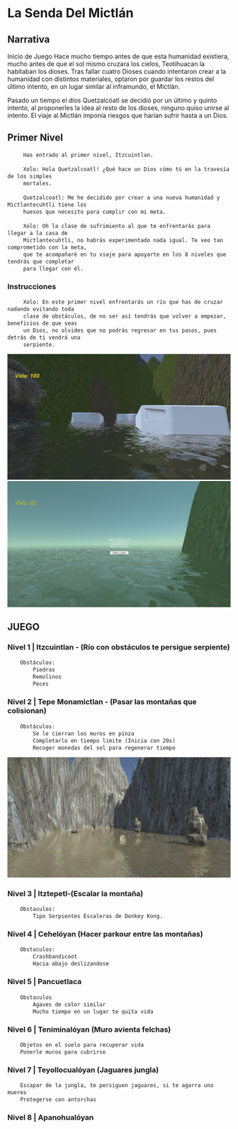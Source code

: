 # La Senda Del Mictlán
## Narrativa
Inicio de Juego
Hace mucho tiempo antes de que esta humanidad existiera, mucho antes de que el sol mismo cruzara los cielos, Teotihuacan la habitaban los dioses. Tras fallar cuatro Dioses cuando intentaron crear a la humanidad con distintos materiales,  optaron por guardar los restos del último intento, en un lugar similar al inframundo, el Mictlán.  

Pasado un tiempo el dios Quetzalcóatl se decidió por un último y quinto intento, al proponerles la idea al resto de los dioses, ninguno quiso unirse al intento. El viaje al Mictlán imponía riesgos que harían sufrir hasta a un Dios.

## Primer Nivel
             
	     Has entrado al primer nivel, Itzcuintlan. 
	     
	     Xolo: Hola Quetzalcoatl! ¿Qué hace un Dios cómo tú en la travesía de los simples
	     mortales.
	     
	     Quetzalcoatl: Me he decidido por crear a una nueva humanidad y Mictlantecuhtli tiene los
	     huesos que necesito para cumplir con mi meta.
	     
	     Xolo: Oh la clase de sufrimiento al que te enfrentarás para llegar a la casa de
	     Mictlantecuhtli, no habrás experimentado nada igual. Te veo tan comprometido con la meta,
	     que te acompañaré en tu viaje para apoyarte en los 8 niveles que tendrás que completar 
	     para llegar con él.  
	     
  ### Instrucciones
	     
	     Xolo: En este primer nivel enfrentarás un río que has de cruzar nadando evitando toda
	     clase de obstáculos, de no ser así tendrás que volver a empezar, beneficios de que seas
	     un Dios, no olvides que no podrás regresar en tus pasos, pues detrás de ti vendrá una
	     serpiente.
  
  ![Start](https://github.com/ArmandoDLaRosa/LaSendaDelMictl-n/blob/main/unknown.png)
  ![End](https://github.com/ArmandoDLaRosa/LaSendaDelMictl-n/blob/main/unknown%20(1).png)


        
## JUEGO
  ### Nivel 1 | Itzcuintlan - (Río con obstáculos te persigue serpiente)
		Obstáculos: 
			Piedras
			Remolinos
			Peces



  ### Nivel 2 | Tepe Monamictlan - (Pasar las montañas que colisionan)
		Obstáculos:
			Se le cierran los muros en pinza
			Completarlo en tiempo limite (Inicia con 20s)
			Recoger monedas del sol para regenerar tiempo

  ![LevelTwo](https://github.com/ArmandoDLaRosa/LaSendaDelMictl-n/blob/main/unknown%20(2).png)

  ### Nivel 3 | Itztepetl-(Escalar la montaña)
		Obstaculos:
			Tipo Serpientes Escaleras de Donkey Kong.

  ### Nivel 4 | Cehelóyan (Hacer parkour entre las montañas)
		Obstaculos:
			Crashbandicoot
			Hacia abajo deslizandose

  ### Nivel 5 | Pancuetlaca
		Obstaculos
			Agaves de color similar
			Mucho tiempo en un lugar te quita vida

  ### Nivel 6 | Teniminalóyan (Muro avienta felchas)
		Objetos en el suelo para recuperar vida
		Ponerle muros para cubrirse

  ### Nivel 7 | Teyollocualóyan (Jaguares jungla)
		Escapar de la jungla, te persiguen jaguares, si te agarra uno mueres
		Protegerse con antorchas 

  ### Nivel 8 | Apanohualóyan 
